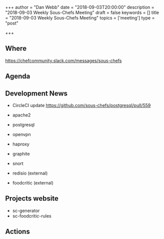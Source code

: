 +++
author = "Dan Webb"
date = "2018-09-03T20:00:00"
description = "2018-09-03 Weekly Sous-Chefs Meeting"
draft = false
keywords = []
title = "2018-09-03 Weekly Sous-Chefs Meeting"
topics = ['meeting']
type = "post"

+++

## Where

<https://chefcommunity.slack.com/messages/sous-chefs>

## Agenda

## Development News

- CircleCI update
  <https://github.com/sous-chefs/postgresql/pull/559>

- apache2
- postgresql
- openvpn
- haproxy
- graphite
- snort
- redisio (external)
- foodcritic (external)

## Projects website

- sc-generator
- sc-foodcritic-rules

## Actions
